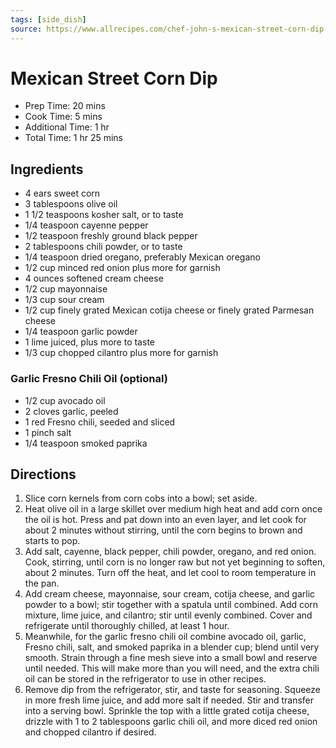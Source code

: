 ```yaml
---
tags: [side_dish]
source: https://www.allrecipes.com/chef-john-s-mexican-street-corn-dip-recipe-11756076
---
```


# Mexican Street Corn Dip

- Prep Time: 20 mins
- Cook Time: 5 mins
- Additional Time: 1 hr
- Total Time: 1 hr 25 mins

## Ingredients

- 4 ears sweet corn
- 3 tablespoons olive oil
- 1 1/2 teaspoons kosher salt, or to taste
- 1/4 teaspoon cayenne pepper
- 1/2 teaspoon freshly ground black pepper
- 2 tablespoons chili powder, or to taste
- 1/4 teaspoon dried oregano, preferably Mexican oregano
- 1/2 cup minced red onion plus more for garnish
- 4 ounces softened cream cheese
- 1/2 cup mayonnaise
- 1/3 cup sour cream
- 1/2 cup finely grated Mexican cotija cheese or finely grated Parmesan cheese
- 1/4 teaspoon garlic powder
- 1 lime juiced, plus more to taste
- 1/3 cup chopped cilantro plus more for garnish

### Garlic Fresno Chili Oil (optional)

- 1/2 cup avocado oil
- 2 cloves garlic, peeled
- 1 red Fresno chili, seeded and sliced
- 1 pinch salt
- 1/4 teaspoon smoked paprika

## Directions

1. Slice corn kernels from corn cobs into a bowl; set aside.
2. Heat olive oil in a large skillet over medium high heat and add corn once the oil is hot. Press and pat down into an even layer, and let cook for about 2 minutes without stirring, until the corn begins to brown and starts to pop.
3. Add salt, cayenne, black pepper, chili powder, oregano, and red onion. Cook, stirring, until corn is no longer raw but not yet beginning to soften, about 2 minutes. Turn off the heat, and let cool to room temperature in the pan.
4. Add cream cheese, mayonnaise, sour cream, cotija cheese, and garlic powder to a bowl; stir together with a spatula until combined. Add corn mixture, lime juice, and cilantro; stir until evenly combined. Cover and refrigerate until thoroughly chilled, at least 1 hour.
5. Meanwhile, for the garlic fresno chili oil combine avocado oil, garlic, Fresno chili, salt, and smoked paprika in a blender cup; blend until very smooth. Strain through a fine mesh sieve into a small bowl and reserve until needed. This will make more than you will need, and the extra chili oil can be stored in the refrigerator to use in other recipes.
6. Remove dip from the refrigerator, stir, and taste for seasoning. Squeeze in more fresh lime juice, and add more salt if needed. Stir and transfer into a serving bowl. Sprinkle the top with a little grated cotija cheese, drizzle with 1 to 2 tablespoons garlic chili oil, and more diced red onion and chopped cilantro if desired.
